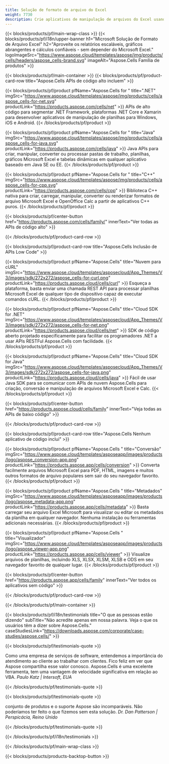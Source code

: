 ```yaml
---
title: Solução de formato de arquivo do Excel
weight: 7730
description: Crie aplicativos de manipulação de arquivos do Excel usando APIs de código alto ou baixo ou aplicativos sem código para visualizar, comparar, inspecionar ou converter arquivos do Excel.
---
```

{{< blocks/products/pf/main-wrap-class >}}
{{< blocks/products/pf/i18n/upper-banner h1="Microsoft Solução de Formato de Arquivo Excel" h2="Aproveite os relatórios escaláveis, gráficos abrangentes e cálculos confiáveis - sem depender do Microsoft Excel." logoImageSrc="https://www.aspose.cloud/templates/aspose/img/products/cells/headers/aspose_cells-brand.svg" imageAlt="Aspose.Cells Família de produtos" >}}

{{< blocks/products/pf/main-container >}}
{{< blocks/products/pf/product-card-row title="Aspose.Cells APIs de código alto incluem" >}}

{{< blocks/products/pf/product pfName="Aspose.Cells for " title=".NET" imgSrc="https://www.aspose.cloud/templates/aspose/img/products/cells/aspose_cells-for-net.svg" productLink="https://products.aspose.com/cells/net" >}}
APIs de alto código para segmentar .NET Framework, plataformas .NET Core e Xamarin para desenvolver aplicativos de manipulação de planilhas para Windows, iOS e Android.
{{< /blocks/products/pf/product >}}

{{< blocks/products/pf/product pfName="Aspose.Cells for " title="Java" imgSrc="https://www.aspose.cloud/templates/aspose/img/products/cells/aspose_cells-for-java.svg" productLink="https://products.aspose.com/cells/java" >}}
Java APIs para criar, manipular, converter ou processar pastas de trabalho, planilhas, gráficos Microsoft Excel e tabelas dinâmicas em qualquer aplicativo baseado em Java SE ou EE.
{{< /blocks/products/pf/product >}}

{{< blocks/products/pf/product pfName="Aspose.Cells for " title="C++" imgSrc="https://www.aspose.cloud/templates/aspose/img/products/cells/aspose_cells-for-cpp.svg" productLink="https://products.aspose.com/cells/cpp" >}}
Biblioteca C++ nativa para criar, carregar, manipular, converter ou renderizar formatos de arquivo Microsoft Excel e OpenOffice Calc a partir de aplicativos C++ puros.
{{< /blocks/products/pf/product >}}

{{< blocks/products/pf/center-button href="https://products.aspose.com/cells/family/" innerText="Ver todas as APIs de código alto" >}}

{{< /blocks/products/pf/product-card-row >}}

{{< blocks/products/pf/product-card-row title="Aspose.Cells Inclusão de APIs Low Code" >}}

{{< blocks/products/pf/product pfName="Aspose.Cells" title="Nuvem para cURL" imgSrc="https://www.aspose.cloud/templates/asposecloud/App_Themes/V3/images/sdk/272x272/aspose_cells-for-curl.png" productLink="https://products.aspose.cloud/cells/curl" >}}
Esqueça a plataforma, basta enviar uma chamada REST API para processar planilhas Microsoft Excel de qualquer tipo de dispositivo capaz de executar comandos cURL.
{{< /blocks/products/pf/product >}}

{{< blocks/products/pf/product pfName="Aspose.Cells" title="Cloud SDK for .NET" imgSrc="https://www.aspose.cloud/templates/asposecloud/App_Themes/V3/images/sdk/272x272/aspose_cells-for-net.png" productLink="https://products.aspose.cloud/cells/net" >}}
SDK de código aberto projetado especificamente para facilitar os programadores .NET a usar APIs RESTFul Aspose.Cells com facilidade.
{{< /blocks/products/pf/product >}}

{{< blocks/products/pf/product pfName="Aspose.Cells" title="Cloud SDK for Java" imgSrc="https://www.aspose.cloud/templates/asposecloud/App_Themes/V3/images/sdk/272x272/aspose_cells-for-java.png" productLink="https://products.aspose.cloud/cells/java" >}}
Fácil de usar Java SDK para se comunicar com APIs de nuvem Aspose.Cells para criação, conversão e manipulação de arquivos Microsoft Excel e Calc.
{{< /blocks/products/pf/product >}}

{{< blocks/products/pf/center-button href="https://products.aspose.cloud/cells/family" innerText="Veja todas as APIs de baixo código" >}}

{{< /blocks/products/pf/product-card-row >}}

{{< blocks/products/pf/product-card-row title="Aspose.Cells Nenhum aplicativo de código inclui" >}}

{{< blocks/products/pf/product pfName="Aspose.Cells " title="Conversão" imgSrc="https://www.aspose.cloud/templates/asposeapp/images/products/logo/aspose_conversion-app.png" productLink="https://products.aspose.app/cells/conversion" >}}
Converta facilmente arquivos Microsoft Excel para PDF, HTML, imagens e muitos outros formatos de arquivo populares sem sair do seu navegador favorito.
{{< /blocks/products/pf/product >}}

{{< blocks/products/pf/product pfName="Aspose.Cells " title="Metadados" imgSrc="https://www.aspose.cloud/templates/asposeapp/images/products/logo/aspose_metadata-app.png" productLink="https://products.aspose.app/cells/metadata" >}}
 Basta carregar seu arquivo Excel Microsoft para visualizar ou editar os metadados da planilha em qualquer navegador. Nenhuma instalação ou ferramentas adicionais necessárias.
{{< /blocks/products/pf/product >}}

{{< blocks/products/pf/product pfName="Aspose.Cells " title="Visualizador" imgSrc="https://www.aspose.cloud/templates/asposeapp/images/products/logo/aspose_viewer-app.png" productLink="https://products.aspose.app/cells/viewer" >}}
Visualize arquivos de planilhas, incluindo XLS, XLSX, XLSM, XLSB e ODS em seu navegador favorito de qualquer lugar.
{{< /blocks/products/pf/product >}}

{{< blocks/products/pf/center-button href="https://products.aspose.app/cells/family" innerText="Ver todos os aplicativos sem código" >}}

{{< /blocks/products/pf/product-card-row >}}

{{< /blocks/products/pf/main-container >}}

{{< blocks/products/pf/i18n/testimonials title="O que as pessoas estão dizendo" subTitle="Não acredite apenas em nossa palavra. Veja o que os usuários têm a dizer sobre Aspose.Cells." caseStudiesLink="https://downloads.aspose.com/corporate/case-studies/aspose.cells/" >}}

{{< blocks/products/pf/testimonials-quote >}}
<p class="first">
 Como uma empresa de serviços de software, entendemos a importância do atendimento ao cliente ao trabalhar com clientes. Fico feliz em ver que Aspose compartilha esse valor conosco. Aspose.Cells é uma excelente ferramenta, tem uma vantagem de velocidade significativa em relação ao VBA.
 <em>
 Paulo Katz | Intersoft, EUA
 </em>
</p>

{{< /blocks/products/pf/testimonials-quote >}}

{{< blocks/products/pf/testimonials-quote >}}
<p class="second">
 conjunto de produtos e o suporte Aspose são incomparáveis. Não poderíamos ter feito o que fizemos sem esta solução.
 <em>
 Dr. Dan Patterson | Perspicácia, Reino Unido
 </em>
</p>

{{< /blocks/products/pf/testimonials-quote >}}

{{< /blocks/products/pf/i18n/testimonials >}}

{{< /blocks/products/pf/main-wrap-class >}}

{{< blocks/products/products-backtop-button >}}
